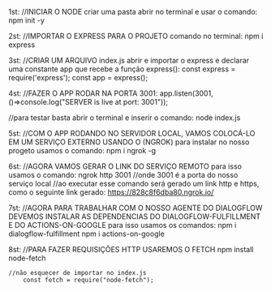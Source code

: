 1st:
//INICIAR O NODE
	criar uma pasta abrir no terminal e usar o comando: npm init -y

2st:
//IMPORTAR O EXPRESS PARA O PROJETO
	comando no terminal: npm i express

3st:
//CRIAR UM ARQUIVO index.js
	abrir e importar o express e declarar uma constante app que recebe a função express(): 
		const express = require('express');
		const app = express();

4st:
//FAZER O APP RODAR NA PORTA 3001:
	app.listen(3001, ()=>console.log("SERVER is live at port: 3001"));

//para testar basta abrir o terminal e inserir o comando: node index.js

5st:
//COM O APP RODANDO NO SERVIDOR LOCAL, VAMOS COLOCÁ-LO EM UM SERVIÇO EXTERNO USANDO O (NGROK)
	para instalar no nosso progeto usamos o comando: npm i ngrok -g

6st:
//AGORA VAMOS GERAR O LINK DO SERVIÇO REMOTO
	para isso usamos o comando: ngrok http 3001
//onde 3001 é a porta do nosso serviço local
//ao executar esse comando será gerado um link http e https, como o seguinte link gerado: https://828c8f6dba80.ngrok.io/

7st:
//AGORA PARA TRABALHAR COM O NOSSO AGENTE DO DIALOGFLOW DEVEMOS INSTALAR AS DEPENDENCIAS DO DIALOGFLOW-FULFILLMENT E DO ACTIONS-ON-GOOGLE
	para isso usamos os comandos:
		npm i dialogflow-fulfillment
		npm i actions-on-google

8st:
//PARA FAZER REQUISIÇÕES HTTP USAREMOS O FETCH
	npm install node-fetch

	//não esquecer de importar no index.js
		const fetch = require("node-fetch");
